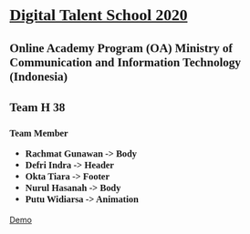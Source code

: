 <h1 style="font-family:verdana;">
  <a href = "https://digitalent.kominfo.go.id/">
    Digital Talent School 2020 </a></h1>
<p>
<h2 style="font-family:verdana;">
Online Academy Program (OA) Ministry of Communication and Information Technology (Indonesia) </h2>
<h2 style="font-family: Comic Sans MS;">Team H 38</h2>

<h3 style="font-family: fantasy;">
Team Member
<p></p>
<ul type="1">
<li>Rachmat Gunawan -> Body </li>
<li>Defri Indra -> Header</li>
<li>Okta Tiara ->  Footer</li>
<li>Nurul Hasanah -> Body</li>
<li>Putu Widiarsa -> Animation</li>

</ul>
</h3>
<p> <a href = "https://nawan44.github.io/H38-DTS2020/" target="blank"> Demo </a></p>
